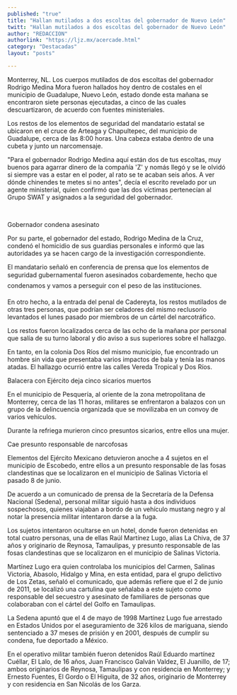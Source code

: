 ```yaml
---
published: "true"
title: "Hallan mutilados a dos escoltas del gobernador de Nuevo León"
twitt: "Hallan mutilados a dos escoltas del gobernador de Nuevo León"
author: "REDACCION"
authorlink: "https://ljz.mx/acercade.html"
category: "Destacadas"
layout: "posts"

---
```



  Monterrey, NL. Los cuerpos mutilados de dos escoltas del gobernador Rodrigo Medina Mora fueron hallados hoy dentro de costales en el municipio de Guadalupe, Nuevo León, estado donde esta mañana se encontraron siete personas ejecutadas, a cinco de las cuales descuartizaron, de acuerdo con fuentes ministeriales.



  Los restos de los elementos de seguridad del mandatario estatal se ubicaron en el cruce de Arteaga y Chapultepec, del municipio de Guadalupe, cerca de las 8:00 horas. Una cabeza estaba dentro de una cubeta y junto un narcomensaje.



  "Para el gobernador Rodrigo Medina aquí están dos de tus escoltas, muy buenos para agarrar dinero de la compañía 'Z' y nomás llegó y se le olvidó si siempre vas a estar en el poder, al rato se te acaban seis años. A ver dónde chinendes te metes si no antes", decía el escrito revelado por un agente ministerial, quien confirmó que las dos víctimas pertenecían al Grupo SWAT y asignados a la seguridad del gobernador.



   



  Gobernador condena asesinato



  Por su parte, el gobernador del estado, Rodrigo Medina de la Cruz, condenó el homicidio de sus guardias personales e informó que las autoridades ya se hacen cargo de la investigación correspondiente.



  El mandatario señaló en conferencia de prensa que los elementos de seguridad gubernamental fueron asesinados cobardemente, hecho que condenamos y vamos a perseguir con el peso de las instituciones.



  En otro hecho, a la entrada del penal de Cadereyta, los restos mutilados de otras tres personas, que podrían ser celadores del mismo reclusorio levantados el lunes pasado por miembros de un cártel del narcotráfico.



  Los restos fueron localizados cerca de las ocho de la mañana por personal que salía de su turno laboral y dio aviso a sus superiores sobre el hallazgo.



  En tanto, en la colonia Dos Ríos del mismo municipio, fue encontrado un hombre sin vida que presentaba varios impactos de bala y tenía las manos atadas. El hallazgo ocurrió entre las calles Vereda Tropical y Dos Ríos.



  Balacera con Ejército deja cinco sicarios muertos



  En el municipio de Pesquería, al oriente de la zona metropolitana de Monterrey, cerca de las 11 horas, militares se enfrentaron a balazos con un grupo de la delincuencia organizada que se movilizaba en un convoy de varios vehículos.



  Durante la refriega murieron cinco presuntos sicarios, entre ellos una mujer.



  Cae presunto responsable de narcofosas



  Elementos del Ejército Mexicano detuvieron anoche a 4 sujetos en el municipio de Escobedo, entre ellos a un presunto responsable de las fosas clandestinas que se localizaron en el municipio de Salinas Victoria el pasado 8 de junio.



  De acuerdo a un comunicado de prensa de la Secretaría de la Defensa Nacional (Sedena), personal militar siguió hasta a dos individuos sospechosos, quienes viajaban a bordo de un vehículo mustang negro y al notar la presencia militar intentaron darse a la fuga.



  Los sujetos intentaron ocultarse en un hotel, donde fueron detenidas en total cuatro personas, una de ellas Raúl Martínez Lugo, alias La Chiva, de 37 años y originario de Reynosa, Tamaulipas, y presunto responsable de las fosas clandestinas que se localizaron en el municipio de Salinas Victoria.



  Martínez Lugo era quien controlaba los municipios del Carmen, Salinas Victoria, Abasolo, Hidalgo y Mina, en esta entidad, para el grupo delictivo de Los Zetas, señaló el comunicado, que además refiere que el 2 de junio de 2011, se localizó una cartulina que señalaba a este sujeto como responsable del secuestro y asesinato de familiares de personas que colaboraban con el cártel del Golfo en Tamaulipas.



  La Sedena apuntó que el 4 de mayo de 1998 Martínez Lugo fue arrestado en Estados Unidos por el aseguramiento de 326 kilos de mariguana, siendo sentenciado a 37 meses de prisión y en 2001, después de cumplir su condena, fue deportado a México.



  En el operativo militar también fueron detenidos Raúl Eduardo martínez Cuéllar, El Lalo, de 16 años, Juan Francisco Galván Valdez, El Juanillo, de 17; ambos originarios de Reynosa, Tamaulipas y con residencia en Monterrey; y Ernesto Fuentes, El Gordo o El Higuita, de 32 años, originario de Monterrey y con residencia en San Nicolás de los Garza.

